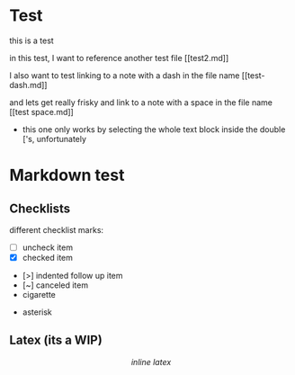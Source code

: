 # Test

this is a test

in this test, I want to reference another test file [[test2.md]]

I also want to test linking to a note with a dash in the file name [[test-dash.md]]

and lets get really frisky and link to a note with a space in the file name [[test space.md]]
* this one only works by selecting the whole text block inside the double ['s, unfortunately


# Markdown test

## Checklists
different checklist marks:
- [ ] uncheck item
- [x] checked item
- [>] indented follow up item
- [~] canceled item
- cigarette
* asterisk

## Latex (its a WIP)
$$\textit{inline latex}$$


